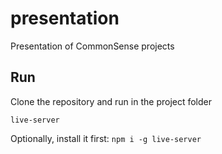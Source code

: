# presentation
Presentation of CommonSense projects

## Run

Clone the repository and run in the project folder
```
live-server
```

Optionally, install it first: `npm i -g live-server`